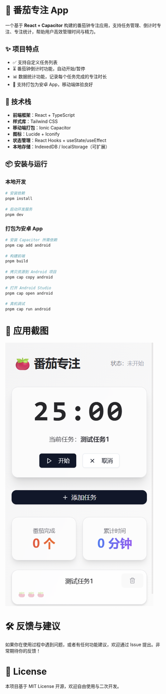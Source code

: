 # 🍅 番茄专注 App

一个基于 **React + Capacitor** 构建的番茄钟专注应用，支持任务管理、倒计时专注、专注统计，帮助用户高效管理时间与精力。

## ✨ 项目特点

- ✅ 支持自定义任务列表
- ⏳ 番茄钟倒计时功能，自动开始/暂停
- 📊 数据统计功能，记录每个任务完成的专注时长
- 📱 支持打包为安卓 App，移动端体验良好

## 🧪 技术栈

- **前端框架**：React + TypeScript
- **样式库**：Tailwind CSS
- **移动端打包**：Ionic Capacitor
- **图标**：Lucide + Iconify
- **状态管理**：React Hooks + useState/useEffect
- **本地存储**：IndexedDB / localStorage（可扩展）

## 📦 安装与运行

### 本地开发

```bash
# 安装依赖
pnpm install

# 启动开发服务
pnpm dev

```

### 打包为安卓 App

```bash
# 安装 Capacitor 所需依赖
pnpm cap add android

# 构建前端
pnpm build

# 拷贝资源到 Android 项目
pnpm cap copy android

# 打开 Android Studio
pnpm cap open android

# 真机调试
pnpm cap run android

```

# 📸 应用截图
![img.png](img.png)

# 🛠️ 反馈与建议
如果你在使用过程中遇到问题，或者有任何功能建议，欢迎通过 Issue 提出。非常期待你的反馈！

# 📄 License
本项目基于 MIT License 开源，欢迎自由使用与二次开发。
